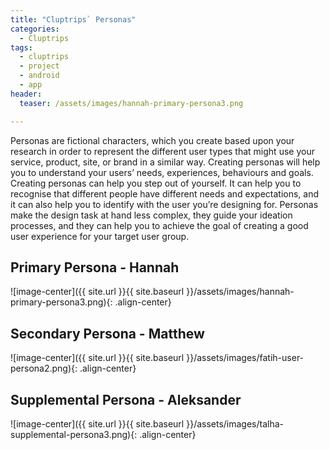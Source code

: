 ```yaml
---
title: "Cluptrips` Personas"
categories:
  - Cluptrips
tags:
  - cluptrips
  - project
  - android
  - app
header:
  teaser: /assets/images/hannah-primary-persona3.png

---
```


Personas are fictional characters, which you create based upon your research in order to represent the different user types that might use your service, product, site, or brand in a similar way. Creating personas will help you to understand your users’ needs, experiences, behaviours and goals. Creating personas can help you step out of yourself. It can help you to recognise that different people have different needs and expectations, and it can also help you to identify with the user you’re designing for. Personas make the design task at hand less complex, they guide your ideation processes, and they can help you to achieve the goal of creating a good user experience for your target user group.

## Primary Persona - Hannah
![image-center]({{ site.url }}{{ site.baseurl }}/assets/images/hannah-primary-persona3.png){: .align-center}

## Secondary Persona - Matthew
![image-center]({{ site.url }}{{ site.baseurl }}/assets/images/fatih-user-persona2.png){: .align-center}


## Supplemental Persona - Aleksander
![image-center]({{ site.url }}{{ site.baseurl }}/assets/images/talha-supplemental-persona3.png){: .align-center}
